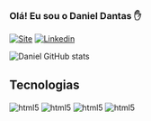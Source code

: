 ### Olá! Eu sou o Daniel Dantas ✋

[![Site](https://img.shields.io/website?label=danieldantasoliv&style=for-the-badge&url=http://danieldantasoliv.atwebpages.com/)](http://danieldantasoliv.atwebpages.com/)
[![Linkedin](https://img.shields.io/badge/LinkedIn-0077B5?style=for-the-badge&logo=linkedin&logoColor=white)](https://www.linkedin.com/in/daniel-dantas-oliveira-408849162/)

![Daniel GitHub stats](https://github-readme-stats.vercel.app/api?username=dantasoliv&show_icons=true&theme=dracula)

## Tecnologias

<div>
<img align="center" alt="html5" src="https://img.shields.io/badge/HTML5-E34F26?style=for-the-badge&logo=html5&logoColor=white">
<img align="center" alt="html5" src="https://img.shields.io/badge/CSS3-1572B6?style=for-the-badge&logo=css3&logoColor=white">
<img align="center" alt="html5" src="https://img.shields.io/badge/Python-14354C?style=for-the-badge&logo=python&logoColor=white">
<img align="center" alt="html5" src="https://img.shields.io/badge/Ubuntu-E95420?style=for-the-badge&logo=ubuntu&logoColor=white">
</div>
